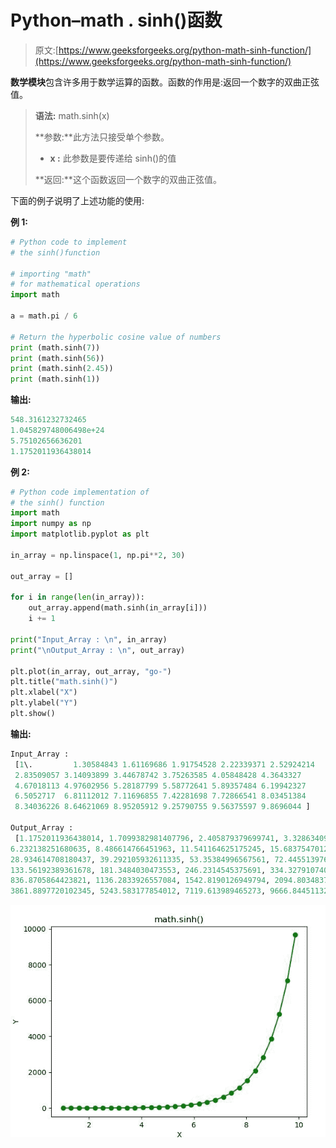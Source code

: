 # Python–math . sinh()函数

> 原文:[https://www.geeksforgeeks.org/python-math-sinh-function/](https://www.geeksforgeeks.org/python-math-sinh-function/)

**数学模块**包含许多用于数学运算的函数。函数的作用是:返回一个数字的双曲正弦值。

> **语法:** math.sinh(x)
> 
> **参数:**此方法只接受单个参数。
> 
> *   **x :** 此参数是要传递给 sinh()的值
> 
> **返回:**这个函数返回一个数字的双曲正弦值。

下面的例子说明了上述功能的使用:

**例 1:**

```py
# Python code to implement
# the sinh()function

# importing "math"
# for mathematical operations  
import math  

a = math.pi / 6

# Return the hyperbolic cosine value of numbers 
print (math.sinh(7))
print (math.sinh(56))
print (math.sinh(2.45))
print (math.sinh(1))
```

**输出:**

```py
548.3161232732465
1.045829748006498e+24
5.75102656636201
1.1752011936438014

```

**例 2:**

```py
# Python code implementation of 
# the sinh() function
import math 
import numpy as np 
import matplotlib.pyplot as plt  

in_array = np.linspace(1, np.pi**2, 30) 

out_array = [] 

for i in range(len(in_array)): 
    out_array.append(math.sinh(in_array[i])) 
    i += 1

print("Input_Array : \n", in_array)  
print("\nOutput_Array : \n", out_array)  

plt.plot(in_array, out_array, "go-")  
plt.title("math.sinh()")  
plt.xlabel("X")  
plt.ylabel("Y")  
plt.show() 
```

**输出:**

```py
Input_Array : 
 [1\.         1.30584843 1.61169686 1.91754528 2.22339371 2.52924214
 2.83509057 3.14093899 3.44678742 3.75263585 4.05848428 4.3643327
 4.67018113 4.97602956 5.28187799 5.58772641 5.89357484 6.19942327
 6.5052717  6.81112012 7.11696855 7.42281698 7.72866541 8.03451384
 8.34036226 8.64621069 8.95205912 9.25790755 9.56375597 9.8696044 ]

Output_Array : 
 [1.1752011936438014, 1.7099382981407796, 2.405879379699741, 3.32863409819561, 4.5651949086403505, 
6.232138251680635, 8.486614766451963, 11.541164625175245, 15.683754701214113, 21.304926569268112, 
28.934614708180437, 39.292105932611335, 53.35384996567561, 72.44551397619581, 98.36695949752269, 
133.56192389361678, 181.3484030473553, 246.2314545375691, 334.3279107409074, 453.9430415729487, 616.3535315946984, 
836.8705864423821, 1136.2833926557084, 1542.8190126949794, 2094.803483727114, 2844.2749945590353, 
3861.8897720102345, 5243.583177854012, 7119.613989465273, 9666.844511320973]

```

![](img/0af0c2f1745ad10163fea95f38e18c24.png)
